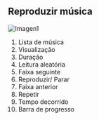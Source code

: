 ## Reproduzir música

![Imagen1](http://static.energysistem.com/images/manuals/42436/58d2ad3d9655c.jpg)

1.  Lista de música
2.  Visualização
3. Duração
4. Leitura aleatória
5. Faixa seguinte
6. Reproduzir/ Parar
7. Faixa anterior
8. Repetir
9. Tempo decorrido
10. Barra de progresso
